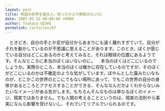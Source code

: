 ```yaml
---
layout: post
title: 死語の世界を語る人。知ったかぶり野郎みたいだ。
date: 2007-02-22 00:00:00 +0900
author: Tsukasa OISHI
permalink: /articles/67
---
```


　ときどき、自分の手とか足が自分からあまりにも遠く離れすぎていて、自分がそれを動かしているのが不思議に思えることがあります。このとき、ぼくが感じている自分はどこにあるのかと考えてみると、それは眼球の位置にあるようです。そんなところに本当のぼくはいないのに。
　本当のぼくはどこにいるのでしょうか。実際のところ、本当のぼくは確かに存在しているのですが、そのぼくがどこにいるのかは不確定のような気がしています。ぼやんとした靄みたいなものが、どこかこの世界のどこにでもない場所にあって、でもこの世界の自分の身体があるところとアクセスすることができる、そんななんだかよくわからないみたいなイメージがある気がします。もちろんそんなものは単なるぼくのイメージ、現実ではありません。でも人間の考えることというのは、現実の法則やら事実になんら影響を受けないし、それでいてリアルでいられるのです。

